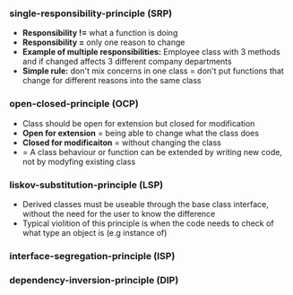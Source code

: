 ### single-responsibility-principle (SRP)

-   **Responsibility !=** what a function is doing
-   **Responsibility =** only one reason to change
-   **Example of multiple responsibilities:** Employee class with 3 methods and if changed affects 3 different company departments
-   **Simple rule:** don't mix concerns in one class = don't put functions that change for different reasons into the same class

### open-closed-principle (OCP)

-   Class should be open for extension but closed for modification
-   **Open for extension** = being able to change what the class does
-   **Closed for modificaiton** = without changing the class
-   = A class behaviour or function can be extended by writing new code, not by modyfing existing class

### liskov-substitution-principle (LSP)

-   Derived classes must be useable through the base class interface, without the need for the user to know the difference
-   Typical violition of this principle is when the code needs to check of what type an object is (e.g instance of)

### interface-segregation-principle (ISP)

### dependency-inversion-principle (DIP)
